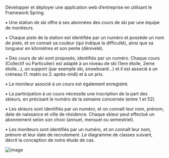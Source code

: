 Développer et déployer une application web d’entreprise en utilisant le Framework Spring.

▪ Une station de ski offre à ses abonnées des cours de ski par une équipe de moniteurs.

▪ Chaque piste de la station est identifiée par un numéro et possède un nom de piste, et on connait
sa couleur (qui indique la difficulté), ainsi que sa longueur en kilomètres et son pente (dénivelé).

▪ Des cours de ski sont proposés, identifiés par un numéro. Chaque cours (Collectif ou Particulier) est
adapté à un niveau de ski (1ere étoile, 2eme étoile...), un support (par exemple ski, snowboard...)
et il est associé à un créneau (1: matin ou 2: après-midi) et à un prix.

▪ Le moniteur associé à un cours est également enregistré.

▪ La participation à un cours nécessite une inscription de la part des skieurs, en précisant le numéro
de la semaine concernée (entre 1 et 52).

▪ Les skieurs sont identifiés par un numéro, et on connaît leur nom, prénom, date de naissance et
ville de résidence. Chaque skieur peut effectué un abonnement selon son choix (annuel, mensuel
ou semestriel).

▪ Les moniteurs sont identifiés par un numéro, et on connaît leur nom, prénom et leur date de
recrutement. Le diagramme de classes suivant, décrit la conception de notre étude de cas.

![image](https://github.com/AbdelMouhaimenDakhlia/Station-de-SKI/assets/124623357/df813543-985f-459b-8f9b-09fb67fe0532)

